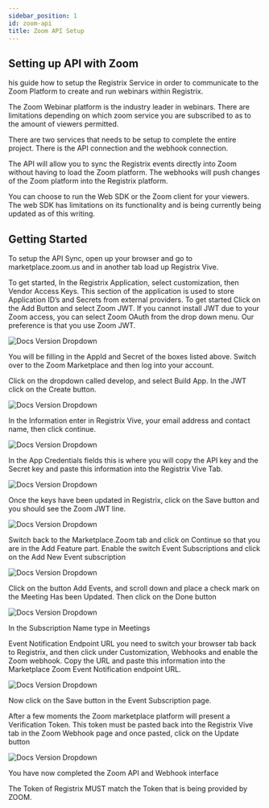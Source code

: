 ```yaml
---
sidebar_position: 1
id: zoom-api
title: Zoom API Setup
---
```


## Setting up API with Zoom

his guide how to setup the Registrix Service in order to communicate to the Zoom Platform to create and run webinars within Registrix.

The Zoom Webinar platform is the industry leader in webinars. There are limitations depending on which zoom service you are subscribed to as to the amount of viewers permitted.

There are two services that needs to be setup to complete the entire project. There is the API connection and the webhook connection.

The API will allow you to sync the Registrix events directly into Zoom without having to load the Zoom platform. The webhooks will push changes of the Zoom platform into the Registrix platform.

You can choose to run the Web SDK or the Zoom client for your viewers. The web SDK has limitations on its functionality and is being currently being updated as of this writing.


## Getting Started

To setup the API Sync, open up your browser and go to marketplace.zoom.us and in another tab load up Registrix Vive.

To get started, In the Registrix Application, select customization, then Vendor Access Keys. This section of the application is used to store Application ID’s and Secrets from external providers. To get started Click on the Add Button and select Zoom JWT. If you cannot install JWT due to your Zoom access, you can select Zoom OAuth from the drop down menu. Our preference is that you use Zoom JWT.

![Docs Version Dropdown](/img/zoom/zoom-1-vendoraccesskeys.jpg)

You will be filling in the AppId and Secret of the boxes listed above. Switch over to the Zoom Marketplace and then log into your account.

Click on the dropdown called develop, and select Build App. In the JWT click on the Create button.

![Docs Version Dropdown](/img/zoom/zoom-2-jwt-marketplace-create.jpg)

In the Information enter in Registrix Vive, your email address and contact name, then click continue.

![Docs Version Dropdown](/img/zoom/zoom-3-basicinformation.jpg)

In the App Credentials fields this is where you will copy the API key and the Secret key and paste this information into the Registrix Vive Tab.

![Docs Version Dropdown](/img/zoom/zoom-4-appcredentials.jpg)

Once the keys have been updated in Registrix, click on the Save button and you should see the Zoom JWT line.

![Docs Version Dropdown](/img/zoom/zoom-5-registrixvive-api.jpg)

Switch back to the Marketplace.Zoom tab and click on Continue so that you are in the Add Feature part. Enable the switch Event Subscriptions and click on the Add New Event subscription

![Docs Version Dropdown](/img/zoom/zoom-6-webhooksubscription.jpg)

Click on the button Add Events, and scroll down and place a check mark on the Meeting Has been Updated. Then click on the Done button

![Docs Version Dropdown](/img/zoom/zoom-7-meetingupdate.jpg)

In the Subscription Name type in Meetings

Event Notification Endpoint URL you need to switch your browser tab back to Registrix, and then click under Customization, Webhooks and enable the Zoom webhook. Copy the URL and paste this information into the Marketplace Zoom Event Notification endpoint URL.

![Docs Version Dropdown](/img/zoom/zoom-8-registrix-zoomwebhook.jpg)

Now click on the Save button in the Event Subscription page.

After a few moments the Zoom marketplace platform will present a Verification Token. This token must be pasted back into the Registrix Vive tab in the Zoom Webhook page and once pasted, click on the Update button

![Docs Version Dropdown](/img/zoom/zoom-9-enable-webhook-for-zoom.jpg)

You have now completed the Zoom API and Webhook interface

The Token of Registrix MUST match the Token that is being provided by ZOOM.